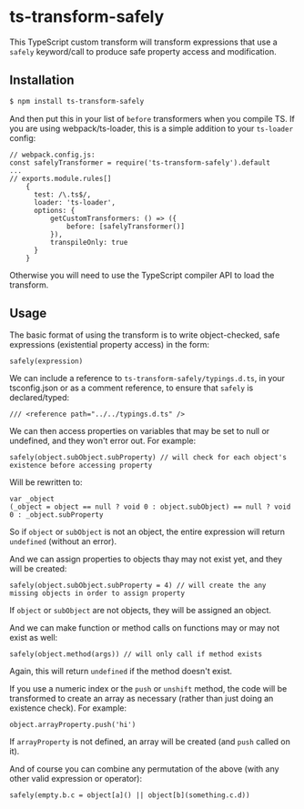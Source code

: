 # ts-transform-safely
This TypeScript custom transform will transform expressions that use a `safely` keyword/call to produce safe property access and modification.

## Installation

```sh
$ npm install ts-transform-safely
```
And then put this in your list of `before` transformers when you compile TS. If you are using webpack/ts-loader, this is a simple addition to your `ts-loader` config:
```
// webpack.config.js:
const safelyTransformer = require('ts-transform-safely').default
...
// exports.module.rules[]
    {
      test: /\.ts$/,
      loader: 'ts-loader',
      options: {
          getCustomTransformers: () => ({
              before: [safelyTransformer()]
          }),
          transpileOnly: true
      }
    }
```

Otherwise you will need to use the TypeScript compiler API to load the transform.

## Usage

The basic format of using the transform is to write object-checked, safe expressions (existential property access) in the form:
```
safely(expression)
```
We can include a reference to `ts-transform-safely/typings.d.ts`, in your tsconfig.json or as a comment reference, to ensure that `safely` is declared/typed:
```
/// <reference path="../../typings.d.ts" />
```
We can then access properties on variables that may be set to null or undefined, and they won't error out. For example:
```
safely(object.subObject.subProperty) // will check for each object's existence before accessing property
```
Will be rewritten to:
```
var _object
(_object = object == null ? void 0 : object.subObject) == null ? void 0 : _object.subProperty
```
So if `object` or `subObject` is not an object, the entire expression will return `undefined` (without an error).

And we can assign properties to objects thay may not exist yet, and they will be created:
```
safely(object.subObject.subProperty = 4) // will create the any missing objects in order to assign property
```
If `object` or `subObject` are not objects, they will be assigned an object.

And we can make function or method calls on functions may or may not exist as well:
```
safely(object.method(args)) // will only call if method exists
```
Again, this will return `undefined` if the method doesn't exist.

If you use a numeric index or the `push` or `unshift` method, the code will be transformed to create an array as necessary (rather than just doing an existence check). For example:
```
object.arrayProperty.push('hi')
```
If `arrayProperty` is not defined, an array will be created (and `push` called on it).

And of course you can combine any permutation of the above (with any other valid expression or operator):
```
safely(empty.b.c = object[a]() || object[b](something.c.d))
```
